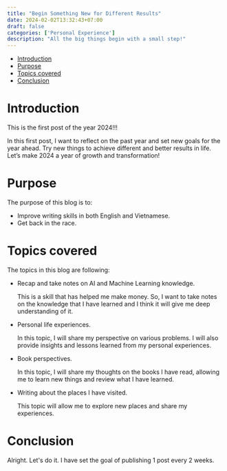 ```yaml
---
title: "Begin Something New for Different Results"
date: 2024-02-02T13:32:43+07:00
draft: false
categories: ['Personal Experience']
description: "All the big things begin with a small step!"
---
```


- [Introduction](#introduction)
- [Purpose](#purpose)
- [Topics covered](#topics-covered)
- [Conclusion](#conclusion)

# Introduction

This is the first post of the year 2024!!!

In this first post, I want to reflect on the past year and set new goals for the year ahead. Try new things to achieve different and better results in life. Let’s make 2024 a year of growth and transformation!

# Purpose

The purpose of this blog is to:

- Improve writing skills in both English and Vietnamese.
- Get back in the race.


# Topics covered

The topics in this blog are following:

- Recap and take notes on AI and Machine Learning knowledge.
    
    This is a skill that has helped me make money. So, I want to take notes on the knowledge that I have learned and I think it will give me deep understanding of it.
    
- Personal life experiences.
    
    In this topic, I will share my perspective on various problems. I will also provide insights and lessons learned from my personal experiences.
    
- Book perspectives.
    
    In this topic, I will share my thoughts on the books I have read, allowing me to learn new things and review what I have learned.
    
- Writing about the places I have visited.
    
    This topic will allow me to explore new places and share my experiences.

# Conclusion

Alright. Let's do it. I have set the goal of publishing 1 post every 2 weeks.

